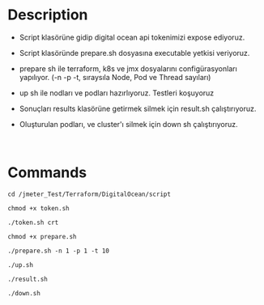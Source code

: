 # Description

- Script klasörüne gidip digital ocean api tokenimizi expose ediyoruz.

- Script klasöründe prepare.sh dosyasına executable yetkisi veriyoruz.

- prepare sh ile terraform, k8s ve jmx dosyalarını configürasyonları yapılıyor. (-n -p -t, sıraysıla Node, Pod ve Thread sayıları)
- up sh ile nodları ve podları hazırlıyoruz. Testleri koşuyoruz

- Sonuçları results klasörüne getirmek silmek için result.sh çalıştırıyoruz.

- Oluşturulan podları, ve cluster'ı silmek için down sh çalıştırıyoruz.

</br>

# Commands

```
cd /jmeter_Test/Terraform/DigitalOcean/script
```

```
chmod +x token.sh
```

```
./token.sh crt
```

```
chmod +x prepare.sh
```

```
./prepare.sh -n 1 -p 1 -t 10
```

```
./up.sh
```

```
./result.sh
```

```
./down.sh
```
